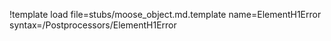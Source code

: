 !template load file=stubs/moose_object.md.template name=ElementH1Error syntax=/Postprocessors/ElementH1Error